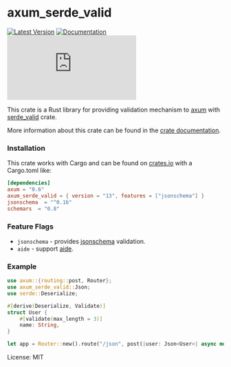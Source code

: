 # axum_serde_valid

[![Latest Version](https://img.shields.io/crates/v/axum_serde_valid.svg?color=green&style=flat-square)](https://crates.io/crates/axum_serde_valid)
[![Documentation](https://docs.rs/axum_serde_valid/badge.svg)](https://docs.rs/axum_serde_valid)
[![GitHub license](https://badgen.net/github/license/Naereen/Strapdown.js?style=flat-square)](https://github.com/Naereen/StrapDown.js/blob/master/LICENSE)

This crate is a Rust library for providing validation mechanism
to [axum](https://github.com/tokio-rs/axum) with [serde_valid](https://github.com/yassun4dev/serde_valid) crate.

More information about this crate can be found in the [crate documentation](https://docs.rs/axum_serde_valid).

### Installation

This crate works with Cargo and can be found on [crates.io](https://crates.io/crates/axum_serde_valid) with a Cargo.toml like:

```toml
[dependencies]
axum = "0.6"
axum_serde_valid = { version = "13", features = ["jsonschema"] }
jsonschema  = "^0.16"
schemars  = "0.8"
```

### Feature Flags

- `jsonschema` - provides [jsonschema](https://github.com/Stranger6667/jsonschema-rs) validation.
- `aide` - support [aide](https://github.com/tamasfe/aide).

### Example

```rust
use axum::{routing::post, Router};
use axum_serde_valid::Json;
use serde::Deserialize;

#[derive(Deserialize, Validate)]
struct User {
    #[validate(max_length = 3)]
    name: String,
}

let app = Router::new().route("/json", post(|user: Json<User>| async move { "hello" }));
```

License: MIT
